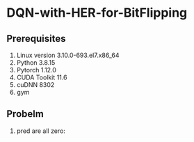 # DQN-with-HER-for-BitFlipping

## Prerequisites
1. Linux version 3.10.0-693.el7.x86_64
2. Python 3.8.15
3. Pytorch 1.12.0
4. CUDA Toolkit 11.6
5. cuDNN 8302
6. gym

## Probelm
1. pred are all zero: 